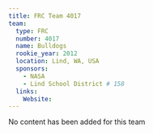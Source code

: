 ```yaml
---
title: FRC Team 4017
team:
  type: FRC
  number: 4017
  name: Bulldogs
  rookie_year: 2012
  location: Lind, WA, USA
  sponsors:
    - NASA
    - Lind School District # 158
  links:
    Website: 
---
```

No content has been added for this team